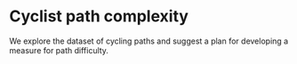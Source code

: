 # Cyclist path complexity
We explore the dataset of cycling paths and suggest a plan for developing a measure for path difficulty. 
